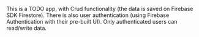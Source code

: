 This is a TODO app, with Crud functionality (the data is saved on Firebase SDK Firestore). There is also user authentication (using Firebase Authentication with their pre-built UI). Only authenticated users can read/write data.
